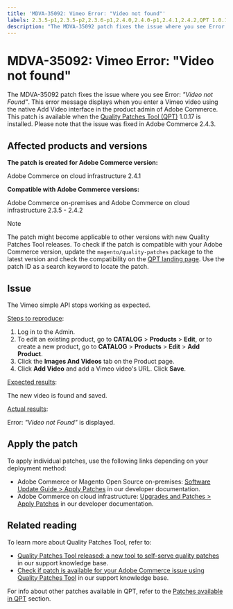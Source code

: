 ```yaml
---
title: 'MDVA-35092: Vimeo Error: "Video not found"'
labels: 2.3.5-p1,2.3.5-p2,2.3.6-p1,2.4.0,2.4.0-p1,2.4.1,2.4.2,QPT 1.0.17,QPT patches,Magento Commerce,Magento Commerce Cloud,Quality Patches Tool,Vimeo,error,support tools,video,Adobe Commerce,cloud infrastructure,on-premises
description: "The MDVA-35092 patch fixes the issue where you see Error: *\"Video not Found\"*. This error message displays when you enter a Vimeo video using the native Add Video interface in the product admin of Adobe Commerce. This patch is available when the [Quality Patches Tool (QPT)](https://support.magento.com/hc/en-us/articles/360047139492) 1.0.17 is installed. Please note that the issue was fixed in Adobe Commerce 2.4.3."
---
```


# MDVA-35092: Vimeo Error: "Video not found"

The MDVA-35092 patch fixes the issue where you see Error: *"Video not Found"*. This error message displays when you enter a Vimeo video using the native Add Video interface in the product admin of Adobe Commerce. This patch is available when the [Quality Patches Tool (QPT)](https://support.magento.com/hc/en-us/articles/360047139492) 1.0.17 is installed. Please note that the issue was fixed in Adobe Commerce 2.4.3.

## Affected products and versions

**The patch is created for Adobe Commerce version:**

Adobe Commerce on cloud infrastructure 2.4.1

**Compatible with Adobe Commerce versions:**

Adobe Commerce on-premises and Adobe Commerce on cloud infrastructure 2.3.5 - 2.4.2

>[!NOTE]
>
>The patch might become applicable to other versions with new Quality Patches Tool releases. To check if the patch is compatible with your Adobe Commerce version, update the `magento/quality-patches` package to the latest version and check the compatibility on the [QPT landing page](https://devdocs.magento.com/quality-patches/tool.html#patch-grid). Use the patch ID as a search keyword to locate the patch.

## Issue

The Vimeo simple API stops working as expected.

<u>Steps to reproduce</u>:

1. Log in to the Admin.
1. To edit an existing product, go to **CATALOG** > **Products** > **Edit**, or to create a new product, go to **CATALOG** > **Products** > **Edit** > **Add Product**.
1. Click the **Images And Videos** tab on the Product page.
1. Click **Add Video** and add a Vimeo video's URL. Click **Save**.

<u>Expected results</u>:

The new video is found and saved.

<u>Actual results</u>:

Error: *"Video not Found"* is displayed.

## Apply the patch

To apply individual patches, use the following links depending on your deployment method:

* Adobe Commerce or Magento Open Source on-premises: [Software Update Guide > Apply Patches](https://devdocs.magento.com/guides/v2.4/comp-mgr/patching/mqp.html) in our developer documentation.
* Adobe Commerce on cloud infrastructure: [Upgrades and Patches > Apply Patches](https://devdocs.magento.com/cloud/project/project-patch.html) in our developer documentation.

## Related reading

To learn more about Quality Patches Tool, refer to:

* [Quality Patches Tool released: a new tool to self-serve quality patches](https://support.magento.com/hc/en-us/articles/360047139492) in our support knowledge base.
* [Check if patch is available for your Adobe Commerce issue using Quality Patches Tool](https://support.magento.com/hc/en-us/articles/360047125252) in our support knowledge base.

For info about other patches available in QPT, refer to the [Patches available in QPT](https://support.magento.com/hc/en-us/sections/360010506631-Patches-available-in-QPT-tool-) section. 
